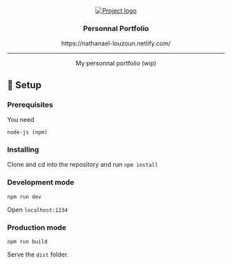 <p align="center">
  <a href="" rel="noopener">
 <img src="https://i.imgur.com/e4P1B60.png" alt="Project logo"></a>
</p>
<h3 align="center">Personnal Portfolio</h3>
<p align="center">https://nathanael-louzoun.netlify.com/</p>

---

<p align="center"> My personnal portfolio (wip)
    <br> 
</p>

## 🏁 Setup <a name = "getting_started"></a>

### Prerequisites

You need

```
node-js (npm)
```

### Installing

Clone and cd into the repository and run `npm install`

### Development mode

`npm run dev`

Open `localhost:1234`

### Production mode

`npm run build`

Serve the `dist` folder.
